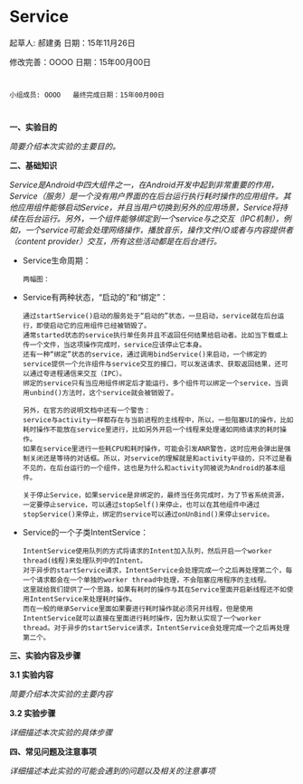 # Service

起草人: 郝建勇   日期：15年11月26日

修改完善：OOOO   日期：15年00月00日
# 


    小组成员: OOOO   最终完成日期：15年00月00日
# 

**一、实验目的**

*简要介绍本次实验的主要目的。*

**二、基础知识**

*Service是Android中四大组件之一，在Android开发中起到非常重要的作用，Service（服务）是一个没有用户界面的在后台运行执行耗时操作的应用组件。其他应用组件能够启动Service，并且当用户切换到另外的应用场景，Service将持续在后台运行。另外，一个组件能够绑定到一个service与之交互（IPC机制），例如，一个service可能会处理网络操作，播放音乐，操作文件I/O或者与内容提供者（content provider）交互，所有这些活动都是在后台进行。*
   
   
* Service生命周期：

      两幅图：   
* Service有两种状态，“启动的”和“绑定”：

      通过startService()启动的服务处于“启动的”状态，一旦启动，service就在后台运行，即使启动它的应用组件已经被销毁了。
      通常started状态的service执行单任务并且不返回任何结果给启动者。比如当下载或上传一个文件，当这项操作完成时，service应该停止它本身。
      还有一种“绑定”状态的service，通过调用bindService()来启动，一个绑定的service提供一个允许组件与service交互的接口，可以发送请求、获取返回结果，还可以通过夸进程通信来交互（IPC）。
      绑定的service只有当应用组件绑定后才能运行，多个组件可以绑定一个service，当调用unbind()方法时，这个service就会被销毁了。
      
      另外，在官方的说明文档中还有一个警告：
      service与activity一样都存在与当前进程的主线程中，所以，一些阻塞UI的操作，比如耗时操作不能放在service里进行，比如另外开启一个线程来处理诸如网络请求的耗时操作。
      如果在service里进行一些耗CPU和耗时操作，可能会引发ANR警告，这时应用会弹出是强制关闭还是等待的对话框。所以，对service的理解就是和activity平级的，只不过是看不见的，在后台运行的一个组件，这也是为什么和activity同被说为Android的基本组件。
      
      关于停止Service，如果service是非绑定的，最终当任务完成时，为了节省系统资源，一定要停止service，可以通过stopSelf()来停止，也可以在其他组件中通过stopService()来停止，绑定的service可以通过onUnBind()来停止service。

* Service的一个子类IntentService：

      IntentService使用队列的方式将请求的Intent加入队列，然后开启一个worker thread(线程)来处理队列中的Intent。
      对于异步的startService请求，IntentService会处理完成一个之后再处理第二个，每一个请求都会在一个单独的worker thread中处理，不会阻塞应用程序的主线程。
      这里就给我们提供了一个思路，如果有耗时的操作与其在Service里面开启新线程还不如使用IntentService来处理耗时操作。
      而在一般的继承Service里面如果要进行耗时操作就必须另开线程，但是使用IntentService就可以直接在里面进行耗时操作，因为默认实现了一个worker thread。对于异步的startService请求，IntentService会处理完成一个之后再处理第二个。


   

**三、实验内容及步骤**

**3.1 实验内容**

*简要介绍本次实验的主要内容*

**3.2 实验步骤**

*详细描述本次实验的具体步骤*

**四、常见问题及注意事项**

*详细描述本此实验的可能会遇到的问题以及相关的注意事项*


